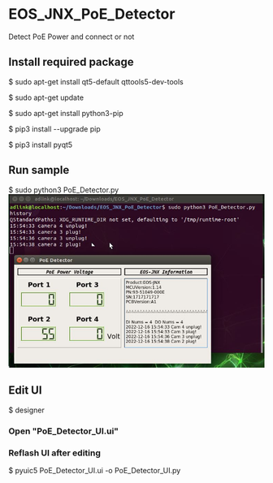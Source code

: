 # EOS_JNX_PoE_Detector
Detect PoE Power and connect or not

## Install required package

$ sudo apt-get install qt5-default qttools5-dev-tools

$ sudo apt-get update

$ sudo apt-get install python3-pip

$ pip3 install --upgrade pip

$ pip3 install pyqt5

## Run sample
$ sudo python3 PoE_Detector.py  
![screenshoot](EOS-JNX_PoE_Detector.JPG)

## Edit UI
$ designer
### Open "PoE_Detector_UI.ui"

### Reflash UI after editing
$ pyuic5 PoE_Detector_UI.ui -o PoE_Detector_UI.py


